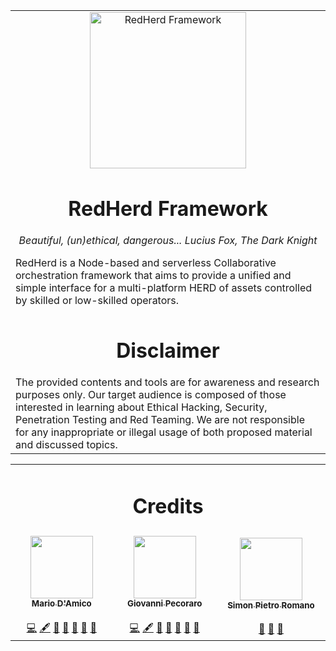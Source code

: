 <table align="center">
<tr>
<td align="center" width="9999">
<img src="./docs/images/logo5.png" align="center" width="250" alt="RedHerd Framework">

# RedHerd Framework

*Beautiful, (un)ethical, dangerous...*   <span>*Lucius Fox, The Dark Knight*</span>

<div align="left"><span>RedHerd is a Node-based and serverless Collaborative orchestration framework that aims to provide a unified and simple interface for a multi-platform HERD of assets controlled by skilled or low-skilled operators.</span></div>
</td>
</tr>
<tr>
<td align="center" width="9999">

# Disclaimer

<div align="left"><span>The provided contents and tools are for awareness and research purposes only. Our target audience is composed of those interested in learning about Ethical Hacking, Security, Penetration Testing and Red Teaming. We are not responsible for any inappropriate or illegal usage of both proposed material and discussed topics.</span></div>
</td>
</tr>
</table>


<table align="center">
<tr>
<td align="center" width="9999" colspan="3">

# Credits

</td>
</tr>
<tr width="9999">
<td align="center">
<a href="https://gitlab.com/c4dm10">
<img src="https://secure.gravatar.com/avatar/b7ee3406b5e557cda8a39d8a22902440?s=180&d=identicon" width="100px;" alt=""/><br />
<sub><b>Mario D'Amico</b></sub>
</a>
<br /><br />
<a href="" title="Code">💻</a> 
<a href="" title="Content">🖋</a> 
<a href="" title="Bug reports">🐛</a>  
<a href="" title="Maintenance">🚧</a> 
<a href="" title="Project Management">📆</a>
<a href="" title="Design">🎨</a> 
<a href="" title="Documentation">📖</a>
</td>
	
<td align="center">
<a href="https://gitlab.com/giovanni1.pecoraro">
<img src="https://secure.gravatar.com/avatar/aa867b0130ea94a3b093c922efd40005?s=180&d=identicon" width="100px;" alt=""/><br />
<sub><b>Giovanni Pecoraro</b></sub>
</a>
<br /><br />
<a href="" title="Code">💻</a> 
<a href="" title="Content">🖋</a> 
<a href="" title="Bug reports">🐛</a>  
<a href="" title="Maintenance">🚧</a> 
<a href="" title="Project Management">📆</a>
<a href="" title="Design">🎨</a> 
<a href="" title="Documentation">📖</a>
</td>	

<td align="center">
<a href="https://github.com/spromano">
<img src="https://avatars1.githubusercontent.com/u/4959718?v=4?s=100" width="100px;" alt=""/><br />
<sub><b>Simon Pietro Romano</b></sub>
</a>
<br /><br />
<a href="" title="Project Management">📆</a>
<a href="" title="Design">🎨</a> 
<a href="" title="Documentation">📖</a>
</td>
</tr>
</table>
